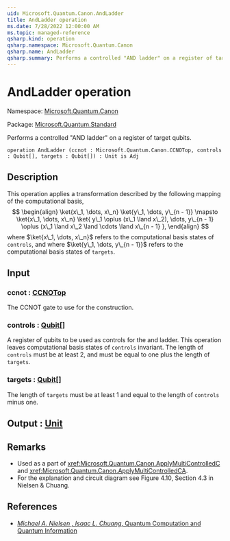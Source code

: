 ```yaml
---
uid: Microsoft.Quantum.Canon.AndLadder
title: AndLadder operation
ms.date: 7/28/2022 12:00:00 AM
ms.topic: managed-reference
qsharp.kind: operation
qsharp.namespace: Microsoft.Quantum.Canon
qsharp.name: AndLadder
qsharp.summary: Performs a controlled "AND ladder" on a register of target qubits.
---
```


# AndLadder operation

Namespace: [Microsoft.Quantum.Canon](xref:Microsoft.Quantum.Canon)

Package: [Microsoft.Quantum.Standard](https://nuget.org/packages/Microsoft.Quantum.Standard)


Performs a controlled "AND ladder" on a register of target qubits.

```qsharp
operation AndLadder (ccnot : Microsoft.Quantum.Canon.CCNOTop, controls : Qubit[], targets : Qubit[]) : Unit is Adj
```


## Description

This operation applies a transformation described by the followingmapping of the computational basis,$$\begin{align}\ket{x\_1, \dots, x\_n} \ket{y\_1, \dots, y\_{n - 1}} \mapsto\ket{x\_1, \dots, x\_n} \ket{y\_1 \oplus (x\_1 \land x\_2), \dots, y\_{n - 1} \oplus (x\_1 \land x\_2 \land \cdots \land x\_{n - 1}},\end{align}$$where $\ket{x\_1, \dots, x\_n}$ refers to the computational basisstates of `controls`, and where $\ket{y\_1, \dots, y\_{n - 1}}$refers to the computational basis states of `targets`.

## Input

### ccnot : [CCNOTop](xref:Microsoft.Quantum.Canon.CCNOTop)

The CCNOT gate to use for the construction.


### controls : [Qubit](xref:microsoft.quantum.qsharp.valueliterals#qubit-literals)[]

A register of qubits to be used as controls for the and ladder.This operation leaves computational basis states of `controls`invariant.The length of `controls` must be at least 2, and mustbe equal to one plus the length of `targets`.


### targets : [Qubit](xref:microsoft.quantum.qsharp.valueliterals#qubit-literals)[]

The length of `targets` must be at least 1 and equal to the lengthof `controls` minus one.



## Output : [Unit](xref:microsoft.quantum.qsharp.valueliterals#unit-literal)



## Remarks

- Used as a part of <xref:Microsoft.Quantum.Canon.ApplyMultiControlledC>  and <xref:Microsoft.Quantum.Canon.ApplyMultiControlledCA>.- For the explanation and circuit diagram see Figure 4.10, Section 4.3 in Nielsen & Chuang.

## References

- [ *Michael A. Nielsen , Isaac L. Chuang*,  Quantum Computation and Quantum Information ](http://doi.org/10.1017/CBO9780511976667)